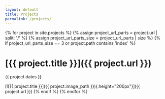 ```yaml
---
layout: default
title: Projects
permalink: /projects/
---
```


{% for project in site.projects %}
    {% assign project_url_parts = project.url | split: '/' %}
    {% assign project_url_parts_size = project_url_parts | size %}
    {% if project_url_parts_size == 3 or project.path contains 'index' %}
# [{{ project.title }}]({{ project.url }})
{{ project.dates }}

[![{{ project.title }}]({{ project.image_path }}){:height="200px"}]({{ project.url }})
    {% endif %}
{% endfor %}
